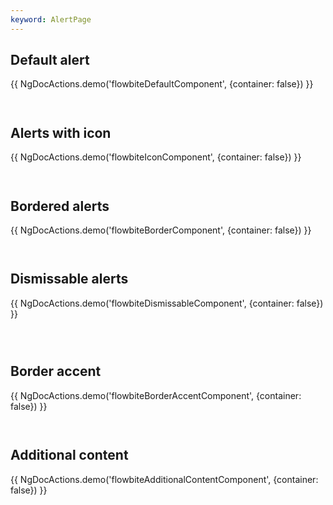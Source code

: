```yaml
---
keyword: AlertPage
---
```


## Default alert

{{ NgDocActions.demo('flowbiteDefaultComponent', {container: false}) }}

```html file="./_default.component.ts"#L10-L30 group="default" name="html"

```

```typescript file="./_default.component.ts"#L1-L1 group="default" name="typescript"

```

## Alerts with icon

{{ NgDocActions.demo('flowbiteIconComponent', {container: false}) }}

```html file="./_icon.component.ts"#L11-L49 group="icon" name="html"

```

```typescript file="./_icon.component.ts"#L1-L2 group="icon" name="typescript"

```

## Bordered alerts

{{ NgDocActions.demo('flowbiteBorderComponent', {container: false}) }}

```html file="./_border.component.ts"#L10-L42 group="border" name="html"

```

```typescript file="./_border.component.ts"#L1-L1 group="border" name="typescript"

```

## Dismissable alerts

{{ NgDocActions.demo('flowbiteDismissableComponent', {container: false}) }}

```html file="./_dismissable.component.ts"#L10-L48 group="dismissable" name="html"

```

```typescript file="./_dismissable.component.ts"#L1-L1 group="dismissable" name="typescript"

```

```typescript file="./_dismissable.component.ts"#L58 group="dismissable" name="typescript"

```

## Border accent

{{ NgDocActions.demo('flowbiteBorderAccentComponent', {container: false}) }}

```html file="./_border-accent.component.ts"#L10-L42 group="border-accent" name="html"

```

```typescript file="./_border-accent.component.ts"#L1-L1 group="border-accent" name="typescript"

```

## Additional content

{{ NgDocActions.demo('flowbiteAdditionalContentComponent', {container: false}) }}

```html file="./_additional-content.component.ts"#L12-L180 group="additional-content" name="html"

```

```typescript file="./_additional-content.component.ts"#L1-L3 group="additional-content" name="typescript"

```
